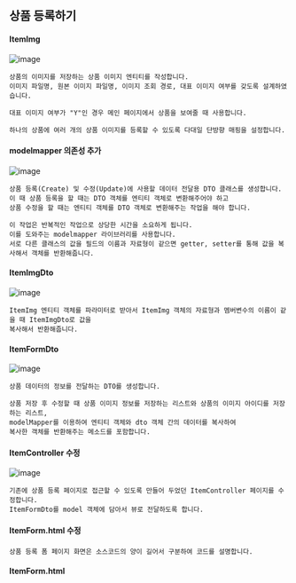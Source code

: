 ## 상품 등록하기
#### ItemImg
![image](https://github.com/mr-won/Shopping_Mall/assets/58906858/0bdc90b4-11c9-4fd9-8846-f7a6ad844c85)
```
상품의 이미지를 저장하는 상품 이미지 엔티티를 작성합니다.
이미지 파일명, 원본 이미지 파일명, 이미지 조회 경로, 대표 이미지 여부를 갖도록 설계하였습니다.

대표 이미지 여부가 "Y"인 경우 메인 페이지에서 상품을 보여줄 때 사용합니다.

하나의 상품에 여러 개의 상품 이미지를 등록할 수 있도록 다대일 단방향 매핑을 설정합니다.
```
#### modelmapper 의존성 추가
![image](https://github.com/mr-won/Shopping_Mall/assets/58906858/d10f3646-78b2-4e20-801d-8300696d7c0c)
```
상품 등록(Create) 및 수정(Update)에 사용할 데이터 전달용 DTO 클래스를 생성합니다.
이 때 상품 등록을 할 때는 DTO 객체를 엔티티 객체로 변환해주어야 하고
상품 수정을 할 때는 엔티티 객체를 DTO 객체로 변환해주는 작업을 해야 합니다.

이 작업은 반복적인 작업으로 상당한 시간을 소요하게 됩니다.
이를 도와주는 modelmapper 라이브러리를 사용합니다.
서로 다른 클래스의 값을 필드의 이름과 자료형이 같으면 getter, setter를 통해 값을 복사해서 객체를 반환해줍니다.
```
#### ItemImgDto
![image](https://github.com/mr-won/Shopping_Mall/assets/58906858/4c2e26e1-3603-449d-852d-76ae360530b1)
```
ItemImg 엔티티 객체를 파라미터로 받아서 ItemImg 객체의 자료형과 멤버변수의 이름이 같을 때 ItemImgDto로 값을
복사해서 반환해줍니다.
```
#### ItemFormDto
![image](https://github.com/mr-won/Shopping_Mall/assets/58906858/caabb33d-db99-4919-8b9d-70f9c7680dca)
```
상품 데이터의 정보를 전달하는 DTO를 생성합니다.

상품 저장 후 수정할 때 상품 이미지 정보를 저장하는 리스트와 상품의 이미지 아이디를 저장하는 리스트,
modelMapper를 이용하여 엔티티 객체와 dto 객체 간의 데이터를 복사하여
복사한 객체를 반환해주는 메소드를 포함합니다.
```
#### ItemController 수정
![image](https://github.com/mr-won/Shopping_Mall/assets/58906858/d5bc0f79-4498-4fdf-846c-03c7a79bfb2f)
```
기존에 상품 등록 페이지로 접근할 수 있도록 만들어 두었던 ItemController 페이지를 수정합니다.
ItemFormDto를 model 객체에 담아서 뷰로 전달하도록 합니다.
```
#### ItemForm.html 수정
```
상품 등록 폼 페이지 화면은 소스코드의 양이 길어서 구분하여 코드를 설명합니다.
```
#### ItemForm.html <script>
![image](https://github.com/mr-won/Shopping_Mall/assets/58906858/825530e0-a625-49a4-b94e-4817e8704e72)
```
상품 등록 시 실패 메시지르 받아서 상품 등록 페이지에 재진입 시 alert를 통해서 실패 사유를 보여줍니다.
파일 첨부 시 이미지 파일인지 검사를 합니다. 스크립트에서 검사를 한 번 하고, 서버에서 한 번 더 검사합니다.

서버쪽에서 말고 스크립트에서 검사하는 이유는 서버에 요청하고 클라이언트에 반환하는 등 리소스를 소모하기 때문입니다.
```
#### ItemForm.html <Form>
![image](https://github.com/mr-won/Shopping_Mall/assets/58906858/2752fd50-ca5e-46be-ab6b-10cc54407dfd)
```
파일을 전송할 때는 form 태그에 enctype(인코딩 타입)값으로 multipart/form-data를 입력합니다.
모든 문자를 인코딩하지않음을 명시합니다. 이 속성은 method의 속성값이 post인 경우에만 사용할 수 있습니다.
```
#### ItemForm.html <SellStatus>
![image](https://github.com/mr-won/Shopping_Mall/assets/58906858/4fd69642-b800-4f2c-a6bf-9f9f0ae9341b)
```
상품 판매 상태의 경우 판매 중과 품절 상태가 있습니다.
상품 주문이 많이 들어와서 재고가 없을 경우 주문 시 품절 상태로 변경
상품 등록만 먼저 해놓고 팔지 않을 경우에도 이용할 수 있습니다.
```
#### ItemForm.html <ItemImg>
![image](https://github.com/mr-won/Shopping_Mall/assets/58906858/9b67111f-3091-410e-8dc4-9a2d2e287df5)
```
상품 이미지의 경우 상품을 등록할 때와 상품을 저장할 때 2가지의 경우로 나눕니다.

상품 이미지 정보를 담고 있는 리스트가 비어 있다면 상품을 등록하는 경우입니다.

상품 이미지 정보를 담고 있는 리스트가 비어있지 않다면 상품을 수정하는 경우입니다.
```
#### ItemForm.html 이미지 수정
![image](https://github.com/mr-won/Shopping_Mall/assets/58906858/f1c5c125-d223-4cb6-b6bd-e3c26679f57f)
```
상품 이미지 정보를 담고 있는 리스트가 비어있지 않을 때 상품 아이디가 없는 경우(상품을 처음 등록할 경우)
저장 로직을 호출하는 버튼을 보여줍니다.

상품의 아이디가 있는 경우 수정 로직을 호출하는 버튼을 보여줍니다.
```
#### 상품 등록 페이지 구현
![image](https://github.com/mr-won/Shopping_Mall/assets/58906858/b1cbcc3a-1043-4d8c-b1b3-8e33bcd00a7b)
```
상품 등록 페이지를 구현하였습니다.

상품 판매 상태 말고도 상품 타임 세일 등의 기능을 추가하면 상품 구매자의 구매 욕구를 더 증가하도록 하는 등의
기능을 추가할 수 있을 것 같습니다.

상품 상세 이미지 중 대표 이미지등을 관리할 수 있습니다.
```
#### application.properties 설정 추가하기
![image](https://github.com/mr-won/Shopping_Mall/assets/58906858/d8fa9d12-708a-4d71-9a64-91e60a6ce4fe)
```
상품 이미지 경로와 리소스 업로드 경로 프로퍼티를 추가합니다.
```
#### WebMvcConfig 
![image](https://github.com/mr-won/Shopping_Mall/assets/58906858/4175f411-354e-4392-964a-1b10fb20ee64)
```
WebMvcConfigurer 인터페이스를 구현한 WebMvcConfig 파일을 작성합니다.
addResourceHandlers 메소드를 통해서 자신의 로컬 컴퓨터에 업로드한 파일을 찾을 위치를 설정합니다.
```
#### FileService
![image](https://github.com/mr-won/Shopping_Mall/assets/58906858/0f3fd38e-6092-45b4-8e0c-3d75055feb0f)
```
파일을 처리하는 FileService 클래스를 작성합니다.
파일을 업로드하는 메소드와 삭제하는 메소드를 작성하였습니다.

파일을 업로드하는 메소드에서는 서로 다른 객체에 이름을 부여하는 uuid와 확장자를 합쳐서 새로운 파일이름을 만들고
그 파일이름으로 파일경로를 생성한 후 생성자로 넘겨줘서 파일 출력 스트림을 생성합니다.

파일을 삭제하는 메소드에서는 파일이 저장된 경로를 이용하여 파일 객체를 생성한 후 객체의 존재여부에 따라 삭제를 합니다.
```
#### ItemImgRepository
![image](https://github.com/mr-won/Shopping_Mall/assets/58906858/f0df238f-4df7-4492-981d-2997490a6f3f)
```
상품 이미지 정보를 저장하는 ItemImgRepository 인터페이스를 작성합니다.
```
#### ItemImgService
![image](https://github.com/mr-won/Shopping_Mall/assets/58906858/ab403154-6050-4528-9765-aa7664a510eb)
```
상품 이미지를 업로드하고, 상품 이미지 정보를 저장하는 ItemImgService 클래스를 작성합니다.
```
#### ItemService
![image](https://github.com/mr-won/Shopping_Mall/assets/58906858/aee818fb-10a4-4e96-aa95-c6ecabb44336)
```
상품을 등록하는 ItemService 클래스를 작성합니다.

상품 등록 폼으로부터 입력 받은 데이터로 item 객체를 생성합니다.
상품 데이터를 저장한 후 첫 번째 이미지일 경우 상품 이미지 여부 값을 Y로하고 나머지는 N으로 합니다.
상품의 이미지 정보를 저장합니다.
```
#### ItemController
![image](https://github.com/mr-won/Shopping_Mall/assets/58906858/8de8d890-02fd-4ff0-908c-a44a4dd5800b)
```
상품을 등록하는 url을 ItemController 클래스에 추가합니다.

상품 등록시 필수값(첫 번째 상품이미지)가 없다면 다시 상품 등록 페이지로 전환합니다.
상품 저장 로직을 호출합니다. 상품이 정상적으로 등록되었다면 메인 페이지로 이동합니다.
```
#### 상품 등록 테스트 데이터 입력
![image](https://github.com/mr-won/Shopping_Mall/assets/58906858/e6379185-f693-4ce5-9bb7-10988701902c)
#### 상품 등록 테스트 입력 후 메인 화면 이동
![image](https://github.com/mr-won/Shopping_Mall/assets/58906858/7e046eb6-5356-4fc6-a956-ff26ecb96e9c)
```
저장 버튼을 눌렀을 때 상품이 정상적으로 저장되었다면 다음과 같이 메인페이지로 이동합니다.
```
#### 상품 등록 후 이미지 저장 결과
![image](https://github.com/mr-won/Shopping_Mall/assets/58906858/5426d941-ef23-43f9-96df-c0739b7f2e63)
```
파일 업로드 경로인 C:/shop/item 경로에 업로드한 청바지 사진과 스웨터 사진이 올라온 것을 확인할 수 있습니다.
```
## 상품 수정하기
#### ItemService
![image](https://github.com/mr-won/Shopping_Mall/assets/58906858/aa2175ae-ae4b-4a1d-929b-e4dfbbbfc0d3)
```
등록된 상품을 불러오는 getItemDtl 메소드를 ItemService 클래스에 추가합니다.
상품 데이털르 읽어오는 트랜잭션에 읽기 전용을 설정하여 JPA가 변경감지를 수행하지 않도록 합니다.
상품의 이미지를 조회하고 조회한 ItemImg 엔티티를 ItemImgDto 객체로 만들어서 리스트에 추가합니다.
상품의 아이디를 통해서 상품 엔티티를 조회합니다.
```
#### ItemController
![image](https://github.com/mr-won/Shopping_Mall/assets/58906858/01d2592b-6ba7-40ef-9b1f-24adb7c9e78b)
```
조회한 상품 데이터를 모델에 담아서 뷰로 전달합니다.
저장한 상품을 상품의 아이디를 이용해서 조회할 수 있습니다.
```
#### 상품 수정 페이지
![image](https://github.com/mr-won/Shopping_Mall/assets/58906858/033b7d3a-2145-4ce5-bc67-bb36d2eeda47)
```
http://localhost:8000/admin/item/상품아이디를 입력해보겠습니다.
상품아이디로 조회되는 상품이 없을 경우에는 상품 등록페이지로 이동하고
상품아디디로 조회되는 상품이 있을 경우에는 등록한 상품이 정상적으로 보이는 것을 확인할 수 있습니다.
```
#### ItemImgService
![image](https://github.com/mr-won/Shopping_Mall/assets/58906858/26454ebb-77e7-4f31-997d-fc270aec5a8d)
```
상품 이미지 수정하는 updateItemImg 메소드를 작성합니다.
상품 이미지를 수정할 때는 변경감지 기능을 사용합니다.
기존 등록한 이미지 파일을 삭제하고 업데이트한 이미지로 업로드합니다.
변경된 상품이미지 정보를 세팅합니다. savedItemImg는 영속 상태이므로 데이터를 변경하는 것만으로도
변경 감지 기능이 동작하여 트랜잭션이 끝날 때 update 쿼리가 실행됩니다.
```
#### Item
![image](https://github.com/mr-won/Shopping_Mall/assets/58906858/2662a1a2-e6c2-456c-b10d-b0e72dcb06bc)
```
Item 상품 엔티티에 상품을 업데이트하는 로직을 구현합니다.
엔티티 클래스에 비즈니스 로직을 추가하여 객체지향적(코드 재활용 목적)으로 코딩할 수 있습니다.
```
#### ItemService
![image](https://github.com/mr-won/Shopping_Mall/assets/58906858/b940262a-14ed-4aa9-8921-1de6c6ec3226)
```
상품을 업데이트할 때도 변경감지 기능을 사용합니다.
상품등록할 때 전달받은 상품아이디로 상품엔티티를 조회한 후 상품 등록화면에서 입력받은 데이터로 상품 엔티티를 업데이트합니다.
상품이미지 아이디를 조회하고 상품이미지를 업데이트합니다.(변경감지기능 updateItemImg)
```
#### ItemController
![image](https://github.com/mr-won/Shopping_Mall/assets/58906858/3564cc91-5afe-4235-a932-8fc0664f1509)
```
상품을 수정하는 url을 itemController 클래스에 추가합니다. 상품을 등록할 때 추가했던 코드와 비슷합니다.
```
#### 상품 수정 테스트
![image](https://github.com/mr-won/Shopping_Mall/assets/58906858/9f6e1061-0e04-4917-a48b-0820f08f0904)
```
새로운 테스트 상품을 등록합니다.
```
![image](https://github.com/mr-won/Shopping_Mall/assets/58906858/286cdc92-7e71-43b5-93be-c10fe2e681ab)
```
새로운 테스트 상품의 상품아이디를 확인하고 item_id = 352입니다. http://localhost:8000/admin/item/352 경로로 접속합니다.
```
![image](https://github.com/mr-won/Shopping_Mall/assets/58906858/0a71d902-d9dc-40fb-a02a-a7883af62f43)
```
해당 상품의 수정 페이지로 이동하게 되고 판매 상태를 품절, 가격을 20000, 재고를 200, 상품 상세 내용을 상품 수정 테스트,
상품의 이미지를 청바지에서 스웨터로 수정해보겠습니다.
```
![image](https://github.com/mr-won/Shopping_Mall/assets/58906858/d9ed4c25-8932-4459-a73f-1a1d87ce40c1)
```
기존에 올린 이미지 파일은 삭제되고 신규로 업로드한 이미지가 스웨터로 변경되고 메인화면으로 이동된 것으로 보아
상품 수정이 정상적으로 이루어진 것을 확인할 수 있습니다.
```
## 상품 관리하기
```
상품을 조회하는 조건(상품 등록일, 판매 상태, 상품명 또는 상품 등록자 아이디)를 설정 후 페이징 기능을 통해
일정 개수의 상품만 불러오며, 선택한 상품 상세 페이지로 이동할 수 있는 기능까지를 Querydsl을 이용하여 구현합니다.
```
#### 추가된 엔티티들의 Qdomain 생성
![image](https://github.com/mr-won/Shopping_Mall/assets/58906858/611d487c-85b9-4507-b1e2-46e7e6a04992)
```
maven compile을 실행하여 지금까지 작성한 엔티티 클래스들의 Qdomain 클래스를 생성합니다.
```
#### ItemSearchDto
![image](https://github.com/mr-won/Shopping_Mall/assets/58906858/9351f7a4-d7fa-41f3-b1b3-254e23579087)
```
상품 데이터 조회 시 상품 조회 조건을 가지고 있는 ItemSearchDto 클래스를 생성합니다.
```
#### Querydsl + Spring Data Jpa
```
Querydsl을 Spring Data Jpa와 함께 사용하기 위해서는 3단계의 과정으로 사용자 정의 리포지토리를 정의해야 합니다.
1. 사용자 정의 인터페이스 작성
2. 사용자 정의 인터페이스 구현
3. Spring Data Jpa 리포지토리에서 사용자 정의 인터페이스 상속
```
#### ItemRepositoryCustom
![image](https://github.com/mr-won/Shopping_Mall/assets/58906858/dd172dc1-f3fc-4077-9c46-4a032d6c3fd6)  
```
사용자 정의 인터페이스를 작성합니다.
Page<Item> 객체를 반환하는 getAdminItemPage 메소드를 작성합니다.
파라미터로 상품 조회 조건을 가지고 있는 itemSearchDto 객체와 페이징 정보를 담고 있는 pageable 객체를 받습니다.
```
#### ItemRepositoryCustomImpl
```
ItemRepositoryCustom 인터페이스를 구현하는 ItemRepositoryCustomImpl 클래스를 작성합니다.
BooleanExpression을 반환하는 메소드를 만들고 해당 조건들을 queryFactory의 where절에 사용합니다.
```
![image](https://github.com/mr-won/Shopping_Mall/assets/58906858/547d507a-f1e3-4fcf-b512-98d5a95e90da)
```
상품 판매 상태에 따른 상품 조회 조건입니다.
```
![image](https://github.com/mr-won/Shopping_Mall/assets/58906858/6f76cb49-a1fc-4ef7-bd65-eaad393208da)
```
searchDateType의 값에 따라서 dateTime의 값을 이전 시간의 값으로 세팅 후 해당 시간 이후 등록된 상품만 조회합니다.
```
![image](https://github.com/mr-won/Shopping_Mall/assets/58906858/b6332a4c-47c0-4ec8-a782-9464ad6dc9b2)
```
searchBy의 값에 따라서 상품명에 검색어를 포함하고 있는 상품 또는 상품 생성자의 아이디에 검색어를 포함하고 있는 상품을
조회하도록 합니다.
```
![image](https://github.com/mr-won/Shopping_Mall/assets/58906858/ca392efb-d7ca-464a-803f-c41cbc2c5b16)
```
getAdminItemPage 메소드를 오버라이딩하여 구현합니다. 조회한 데이터를 Page클래스의 구현체 PageImpl 객체로 반환합니다.
```
#### ItemRepository 수정
![image](https://github.com/mr-won/Shopping_Mall/assets/58906858/87490afe-8036-4152-a237-4f107efb0c89)
```
ItemRepository 인터페이스에서 ItemRepositoryCustom 인터페이스를 상속합니다.
상품 관리 페이지 목록을 불러오는 getAdminItemPage 메소드를 사용할 수 있습니다.
```
#### ItemService 수정
![image](https://github.com/mr-won/Shopping_Mall/assets/58906858/02dbfcf4-d36f-4140-8491-28a8c5b60a94)
```
ItemService 클래스에 상품 조회 조건과 페이징 정보를 파라미터로 받아서 상품 데이터를 조회하는 getAdminItemPage() 메소드를
추가합니다.
```
#### ItemController 수정
![image](https://github.com/mr-won/Shopping_Mall/assets/58906858/75a7eaca-e915-4337-8e6f-1ab24cd57de4)
```
ItemContoller 클래스에 상품 관리 화면 이동 및 조회한 상품 데이터를 화면에 전달하는 로직을 구현하였습니다.
한 페이지당 총 3개의 상품만 보여주도록 하였습니다.
```
#### itemMng.html script
![image](https://github.com/mr-won/Shopping_Mall/assets/58906858/3bccbf89-5094-4934-87ea-d06c1e81cf1b)
```
itemMng html의 스크립트 쪽 코드입니다.
상품 검색을 할 때 주의해야 할 점은 검색 버튼을 클릭할 때 조회할 페이지 번호를 0으로 설정해서 조회해야 한다는 점입니다.
그래야 현재 조회 조건으로 상품 데이터를 0페이지부터 조회합니다.
```
#### itemMng.html Table
![image](https://github.com/mr-won/Shopping_Mall/assets/58906858/e6699013-abc3-49b8-acae-d343c2eda8a4)
```
Table 영역에서는 조회한 상품 데이터를 그려줍니다.
```
#### itemMng.html 하단의 페이지 번호
![image](https://github.com/mr-won/Shopping_Mall/assets/58906858/6e626a5e-2ad6-418a-ba7e-f3085b822b4a)
```
첫 번째 페이지면 previous버튼을 눌렀을 때 disabled으로 선택 불가능하도록 합니다.
previous 버튼 클릭 시 현재 페이지에서 이전 페이지로 이동하도록 page 함수를 호출합니다.

마지막 페이지면 next 버튼을 눌렀을 때 disabled으로 선택 불가능하도록 합니다.
next 버튼 클릭 시 현재 페이지에서 다음 페이지로 이동하도록 page 함수를 호출합니다.
```
#### 상품 관리 화면 구현
![image](https://github.com/mr-won/Shopping_Mall/assets/58906858/208a44d9-2b72-4889-aa9c-131bb76b8747)
```
상품 관리 메뉴를 클릭하면 상품 관리 화면을 볼 수 있습니다. 하단의 상품 조회 조건을 여러 가지 선택 후 검색해보면
해당 조건에 맞는 상품들만 출력되는 것을 볼 수 있습니다.
```
#### attempt to recreate a file for type 빌드 오류 해결방법
![image](https://github.com/mr-won/Shopping_Mall/assets/58906858/9f16fb9e-d7b6-4f61-a30e-5d07e60bf0d0)
```
엔티티로 Qdomain 클래스를 생성할 때 파일이 이미 존재하고 있기 때문에 발생하는 오류로
target/generated-sources 파일을 통째로 삭제한 후 빌드하면 오류가 해결된다.
```

## 메인 화면

## 상품 상세 페이지







